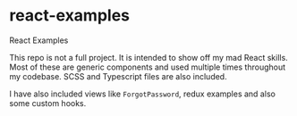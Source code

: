 # react-examples
React Examples

This repo is not a full project. It is intended to show off my mad React skills. Most of these are generic components and used multiple times throughout my codebase. SCSS and Typescript files are also included.

I have also included views like `ForgotPassword`, redux examples and also some custom hooks.
